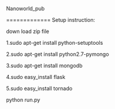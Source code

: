 Nanoworld_pub


=============
Setup instruction:

down load zip file

1.sudo apt-get install python-setuptools

2.sudo apt-get install python2.7-pymongo

3.sudo apt-get install mongodb

4.sudo easy_install flask

5.sudo easy_install tornado

python run.py